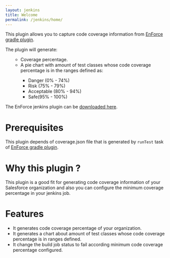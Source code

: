 ```yaml
---
layout: jenkins
title: Welcome
permalink: /jenkins/home/
---
```


This plugin allows you to capture code coverage information from [EnForce gradle plugin](https://github.com/Jalasoft/enforce-gradle-plugin). 

The plugin will generate:
<ol>
	<ul>
		<li>Coverage percentage. </li>
		<li>A pie chart with amount of test classes whose code coverage percentage is in the ranges defined as: </li>
			<ul>
		      <li>Danger (0% - 74%)</li>	   
		      <li>Risk (75% - 79%)</li>	   
		      <li>Acceptable (80% - 94%)</li>	   
		      <li>Safe(95% - 100%)</li>	   
			</ul>
   </ul>
</ol>		

The EnForce jenkins plugin can be [downloaded here](https://bintray.com/artifact/download/jalasoft/enforce/enforce-jenkins-plugin.hpi).

# Prerequisites

This plugin depends of coverage.json file that is generated by ``` runTest ``` task of [EnForce gradle plugin](https://github.com/Jalasoft/enforce-gradle-plugin).

# Why this plugin ?

This plugin is a good fit for generating code coverage information of your Salesforce organization and also you can configure the minimum coverage percentage in your jenkins job.

# Features

* It generates code coverage percentage of your organization.
* It generates a chart about amount of test classes whose code coverage percentage is in ranges defined.
* It change the build job status to fail according minimum code coverage percentage configured.

